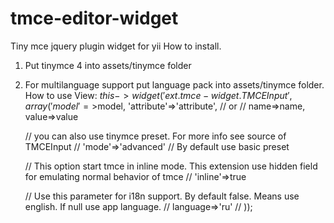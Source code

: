 tmce-editor-widget
==================

Tiny mce jquery plugin widget for yii
How to install.
1) Put tinymce 4 into assets/tinymce folder
2) For multilanguage support put language pack into assets/tinymce folder.
How to use
View:
$this->widget('ext.tmce-widget.TMCEInput',array(
	'model'=>$model,
	'attribute'=>'attribute',
	// or
	// name=>name, value=>value


	// you can also use tinymce preset. For more info see source of TMCEInput
	// 'mode'=>'advanced'
	// By default use basic preset

	// This option start tmce in inline mode. This extension use hidden field for emulating normal behavior of tmce
	// 'inline'=>true


	// Use this parameter for i18n support. By default false. Means use english. If null use app language.
	// language=>'ru'
	//
));